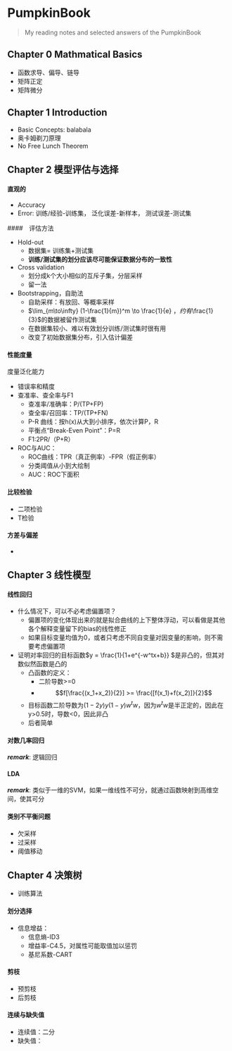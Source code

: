# PumpkinBook

> My reading notes and selected answers of the PumpkinBook



## Chapter 0 Mathmatical Basics

- 函数求导、偏导、链导
- 矩阵正定
- 矩阵微分



## Chapter 1 Introduction

- Basic Concepts: balabala
- 奥卡姆剃刀原理
- No Free Lunch Theorem



## Chapter 2 模型评估与选择



#### 直观的

- Accuracy
- Error: 训练/经验-训练集， 泛化误差-新样本， 测试误差-测试集



####　评估方法

- Hold-out
  - 数据集= 训练集+测试集
  - **训练/测试集的划分应该尽可能保证数据分布的一致性**
- Cross validation
  - 划分成k个大小相似的互斥子集，分层采样
  - 留一法
- Bootstrapping，自助法
  - 自助采样：有放回、等概率采样
  - $\lim_{m\to\infty} (1-\frac{1}{m})^m \to \frac{1}{e} $，约有$\frac{1}{3}$的数据被留作测试集
  - 在数据集较小、难以有效划分训练/测试集时很有用
  - 改变了初始数据集分布，引入估计偏差



#### 性能度量

度量泛化能力

- 错误率和精度
- 查准率、查全率与F1
  - 查准率/准确率：P/(TP+FP)
  - 查全率/召回率：TP/(TP+FN)
  - P-R 曲线：按h(x)从大到小排序，依次计算P，R
  - 平衡点“Break-Even Point”：P=R
  - F1:2PR/（P+R）
- ROC与AUC：
  - ROC曲线：TPR（真正例率）-FPR（假正例率）
  - 分类阈值从小到大绘制
  - AUC：ROC下面积



#### 比较检验

- 二项检验
- T检验



#### 方差与偏差

- 



## Chapter 3 线性模型

#### 线性回归

- 什么情况下，可以不必考虑偏置项？
  - 偏置项的变化体现出来的就是拟合曲线的上下整体浮动，可以看做是其他各个解释变量留下的bias的线性修正
  - 如果目标变量均值为0，或者只考虑不同自变量对因变量的影响，则不需要考虑偏置项
- 证明对率回归的目标函数$y = \frac{1}{1+e^{-w^tx+b}} $是非凸的，但其对数似然函数是凸的
  - 凸函数的定义：
    - 二阶导数>=0
    - $$f[\frac{(x_1+x_2)}{2}] >= \frac{[f(x_1)+f(x_2)]}{2}$$   
  - 目标函数二阶导数为$(1-2y)y(1-y)w^tw$，因为$w^tw$是半正定的，因此在y>0.5时，导数<0，因此非凸
  - 后者简单

#### 对数几率回归

***remark***: 逻辑回归

#### LDA

***remark***: 类似于一维的SVM，如果一维线性不可分，就通过函数映射到高维空间，使其可分

#### 类别不平衡问题

- 欠采样
- 过采样
- 阈值移动



## Chapter 4 决策树

- 训练算法

#### 划分选择

- 信息增益：
  - 信息熵-ID3
  - 增益率-C4.5，对属性可能取值加以惩罚
  - 基尼系数-CART

#### 剪枝

- 预剪枝
- 后剪枝

#### 连续与缺失值

- 连续值：二分
- 缺失值：